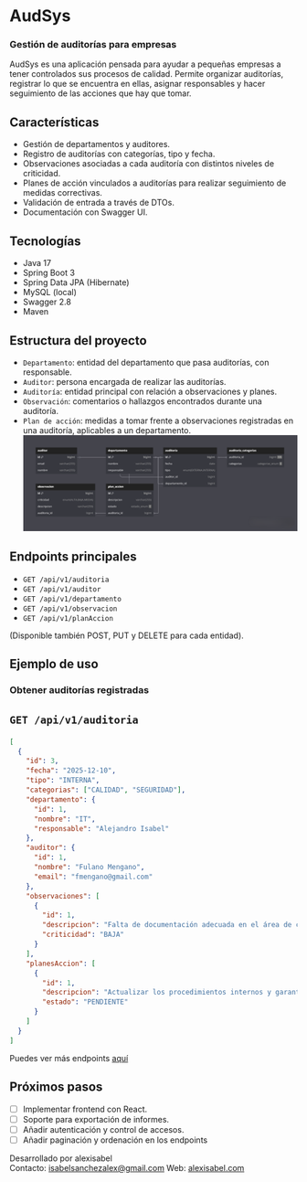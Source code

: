 # AudSys
### Gestión de auditorías para empresas
AudSys es una aplicación pensada para ayudar a pequeñas empresas a tener controlados sus procesos de calidad. Permite organizar auditorías, registrar lo que se encuentra en ellas, asignar responsables y hacer seguimiento de las acciones que hay que tomar.

## Características

- Gestión de departamentos y auditores.
- Registro de auditorías con categorías, tipo y fecha.
- Observaciones asociadas a cada auditoría con distintos niveles de criticidad.
- Planes de acción vinculados a auditorías para realizar seguimiento de medidas correctivas.
- Validación de entrada a través de DTOs.
- Documentación con Swagger UI.

## Tecnologías

- Java 17
- Spring Boot 3
- Spring Data JPA (Hibernate)
- MySQL (local)
- Swagger 2.8
- Maven

## Estructura del proyecto

- `Departamento`: entidad del departamento que pasa auditorías, con responsable.
- `Auditor`: persona encargada de realizar las auditorías.
- `Auditoría`: entidad principal con relación a observaciones y planes.
- `Observación`: comentarios o hallazgos encontrados durante una auditoría.
- `Plan de acción`: medidas a tomar frente a observaciones registradas en una auditoría, aplicables a un departamento.
![Estructura database](./docs/db_diagram.png)
## Endpoints principales

- `GET /api/v1/auditoria`
- `GET /api/v1/auditor`
- `GET /api/v1/departamento`
- `GET /api/v1/observacion`
- `GET /api/v1/planAccion`

(Disponible también POST, PUT y DELETE para cada entidad).

## Ejemplo de uso

### Obtener auditorías registradas

## `GET /api/v1/auditoria`

```json
[
  {
    "id": 3,
    "fecha": "2025-12-10",
    "tipo": "INTERNA",
    "categorias": ["CALIDAD", "SEGURIDAD"],
    "departamento": {
      "id": 1,
      "nombre": "IT",
      "responsable": "Alejandro Isabel"
    },
    "auditor": {
      "id": 1,
      "nombre": "Fulano Mengano",
      "email": "fmengano@gmail.com"
    },
    "observaciones": [
      {
        "id": 1,
        "descripcion": "Falta de documentación adecuada en el área de control de calidad",
        "criticidad": "BAJA"
      }
    ],
    "planesAccion": [
      {
        "id": 1,
        "descripcion": "Actualizar los procedimientos internos y garantizar que toda la documentación esté correcta",
        "estado": "PENDIENTE"
      }
    ]
  }
]
```
Puedes ver más endpoints [aquí](https://alexisabels.github.io/)
## Próximos pasos

- [ ] Implementar frontend con React.
- [ ] Soporte para exportación de informes.
- [ ] Añadir autenticación y control de accesos.
- [ ] Añadir paginación y ordenación en los endpoints

Desarrollado por alexisabel  
Contacto: [isabelsanchezalex@gmail.com](mailto:isabelsanchezalex@gmail.com)
Web: [alexisabel.com](alexisabel.com)
